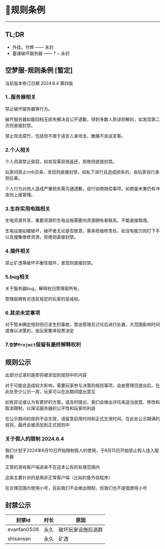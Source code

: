 # 📗规则条例
---
## TL;DR

* 外挂，作弊 —— 永封
* 蓄谋破坏服务器 —— ? ~ 永封

## 空梦服-规则条例 [暂定]
当前版本修订日期 2024.6.4 第四版
### 1..服务器相关

禁止破坏服务器等行为。

破坏服务器如能回档无损失解决且公开道歉，得到多数人原谅则解封，如发现第二次则直接封禁。

禁止攻击腐竹，包括但不限于语言人身攻击，散播不良谣言等。

### 2.个人相关

个人资源禁止偷窃，如发现需双倍返还，拒绝则直接封禁。

玩家间禁止rmb交易，发现则直接封禁，如私下进行且造成损失的，由玩家自行承担后果。

个人行为对他人造成严重损失需沟通道歉，自行协商赔偿事项，如商量未果仍有冲突则上报管理。

### 3.生存实用电路相关

生电资源共享，重要资源的生电设施需要向资源拥有者联系，不能直接取用。

生电设施如被破坏，破坏者无论是否故意，需承担维修责任，如没有能力则打下手以及搜集维修资源，拒绝则直接封禁。

### 4.插件相关

禁止矿透等破坏平衡性插件，发现则直接封禁。

### 5.bug相关

关于服务器bug，解释权归管理层所有。

管理层拥有对违反规定的玩家的惩戒权。

### 6.其余未定事项

对于暂未确定规则但已发生的事故，暂由管理员讨论后进行处置，大范围影响时间或难以决策的，由玩家集体投票决定

### 7.`空梦Project`保留有最终解释权利

## 规则公示

此部分记录的是即将被添加到规则中的内容

对于可能会造成较大影响，需要玩家参与决策的规则事项，会由管理员提出后，在此处至少公示一周，玩家可以在此期间提出意见

如有异议或认为有更好的方案，请及时提出，我们会做出评估来适当放宽、修改和取消限制，以保证服务器的公平性和玩家的利益

在公示期间的规则不会生效，请留意启用时间和正式生效时间。在此处公示期满的规则，最终会被添加到正式规则中

### 关于假人的限制 2024.6.4

我们计划于2024年6月10日开始限制假人的使用，于6月15日开始禁止假人连入服务器

正常的游戏客户端进来不在这本公告的处理范围内

这条主要针对的是用非正常客户端（比如钓鱼外挂程序）

在合理范围内使用小号，目前我们不会做出限制，但我们也不提倡使用小号

## 封禁公示

| 封禁id      | 时长 | 原因               |
| ----------- | ---- | ------------------ |
| evanfan0508 | 永久 | 破坏玩家设施后退群 |
| shisansan   | 永久 | 矿透               |
